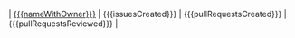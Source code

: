 | [{{{nameWithOwner}}}]({{{url}}}) | {{{issuesCreated}}} | {{{pullRequestsCreated}}} | {{{pullRequestsReviewed}}} |